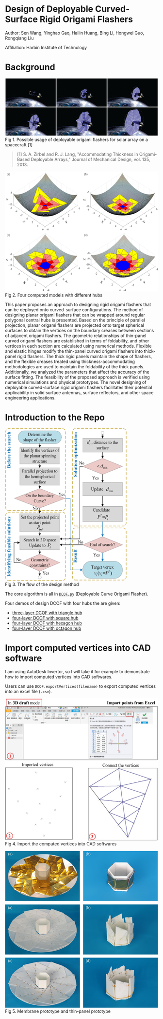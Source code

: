 # Design of Deployable Curved-Surface Rigid Origami Flashers

Author: Sen Wang, Yinghao Gao, Hailin Huang, Bing Li, Hongwei Guo, Rongqiang Liu

Affiliation: Harbin Institute of Technology

# Background

![](figures/flasher_CG.png)
Fig 1. Possible usage of deployable origami flashers for solar array on a spacecraft [1]

> [1]	S. A. Zirbel and R. J. Lang, "Accommodating Thickness in Origami-Based Deployable Arrays," Journal of Mechanical Design, vol. 135, 2013.


![](figures/CG.png)
Fig 2. Four computed models with different hubs 

This paper proposes an approach to designing rigid origami flashers that can be deployed onto curved-surface configurations. The method of designing planar origami flashers that can be wrapped around regular polygonal central hubs is presented. Based on the principle of parallel projection, planar origami flashers are projected onto target spherical surfaces to obtain the vertices on the boundary creases between sections of adjacent origami flashers. The geometric relationships of thin-panel curved origami flashers are established in terms of foldability, and other vertices in each section are calculated using numerical methods. Flexible and elastic hinges modify the thin-panel curved origami flashers into thick-panel rigid flashers. The thick rigid panels maintain the shape of flashers, and the flexible creases treated using thickness-accommodating methodologies are used to maintain the foldability of the thick panels. Additionally, we analyzed the parameters that affect the accuracy of the surface fitting. The feasibility of the proposed approach is verified using numerical simulations and physical prototypes. The novel designing of deployable curved-surface rigid origami flashers facilitates their potential applicability in solid surface antennas, surface reflectors, and other space engineering applications.

# Introduction to the Repo

<img src="figures/flow.jpg" width="400" height="500">  \
Fig 3. The flow of the design method

The core algorithm is all in [`DCOF.py`](scripts/DCOF.py) (Deployable Curve Origami Flasher).

Four demos of design DCOF with four hubs the are given:
- [three-layer DCOF with triangle hub](scripts/triangleDCOF.py)
- [four-layer DCOF with square hub](scripts/squareDCOF.py)
- [four-layer DCOF with hexagon hub](scripts/hexagonDCOF.py)
- [four-layer DCOF with octagon hub](scripts/octagonDCOF.py)


# Import computed vertices into CAD software
I am using AutoDesk Invertor, so I will take it for example to demonstrate how to import computed vertices into CAD softwares. 

Users can use `DCOF.exportVertices(filename)` to export computed vertices into an excel file (`.csv`).

![](figures/CAD.jpg)
Fig 4. Import the computed vertices into CAD softwares

![](figures/prototype.png)
Fig 5. Membrane prototype and thin-panel prototype
